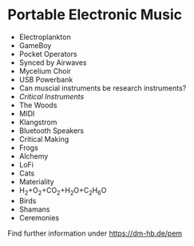 # Portable Electronic Music

- Electroplankton
- GameBoy
- Pocket Operators
- Synced by Airwaves
- Mycelium Choir
- USB Powerbank
- Can muscial instruments be research instruments?
- *Critical Instruments*
- The Woods
- MIDI
- Klangstrom
- Bluetooth Speakers
- Critical Making
- Frogs
- Alchemy
- LoFi
- Cats
- Materiality
- H<sub>2</sub>+O<sub>2</sub>+CO<sub>2</sub>+H<sub>2</sub>O+C<sub>2</sub>H<sub>6</sub>O
- Birds
- Shamans
- Ceremonies

Find further information under https://dm-hb.de/pem
